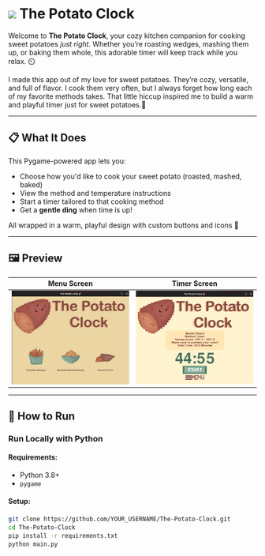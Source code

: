 <h1>
  <img src="https://www.thiings.co/_next/image?url=https%3A%2F%2Flftz25oez4aqbxpq.public.blob.vercel-storage.com%2Fimage-iA4arQreXQ7MX4JLqq6s0eMbABUMch.png&w=320&q=75" width="100"/>
  The Potato Clock
</h1>






Welcome to **The Potato Clock**, your cozy kitchen companion for cooking sweet potatoes *just right*. Whether you’re roasting wedges, mashing them up, or baking them whole, this adorable timer will keep track while you relax. ⏲️

I made this app out of my love for sweet potatoes. They’re cozy, versatile, and full of flavor. I cook them very often, but I always forget how long each of my favorite methods takes.
That little hiccup inspired me to build a warm and playful timer just for sweet potatoes.💛

---

## 📋 What It Does

This Pygame-powered app lets you:

- Choose how you'd like to cook your sweet potato (roasted, mashed, baked)
- View the method and temperature instructions
- Start a timer tailored to that cooking method
- Get a **gentle ding** when time is up!

All wrapped in a warm, playful design with custom buttons and icons 💫

---

## 🖼️ Preview

| Menu Screen | Timer Screen |
|-------------|--------------|
| ![menu](assets/menu_preview.png) | ![timer](assets/timer_preview.png) |

---

## 🚀 How to Run
### Run Locally with Python

#### Requirements:
- Python 3.8+
- `pygame`

#### Setup:

```bash
git clone https://github.com/YOUR_USERNAME/The-Potato-Clock.git
cd The-Potato-Clock
pip install -r requirements.txt
python main.py
